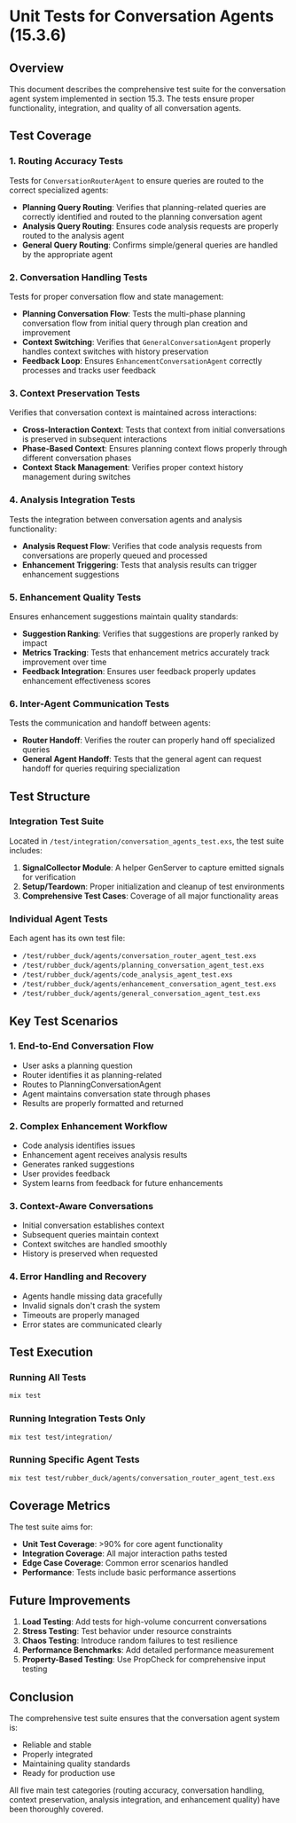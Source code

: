 # Unit Tests for Conversation Agents (15.3.6)

## Overview

This document describes the comprehensive test suite for the conversation agent system implemented in section 15.3. The tests ensure proper functionality, integration, and quality of all conversation agents.

## Test Coverage

### 1. Routing Accuracy Tests

Tests for `ConversationRouterAgent` to ensure queries are routed to the correct specialized agents:

- **Planning Query Routing**: Verifies that planning-related queries are correctly identified and routed to the planning conversation agent
- **Analysis Query Routing**: Ensures code analysis requests are properly routed to the analysis agent
- **General Query Routing**: Confirms simple/general queries are handled by the appropriate agent

### 2. Conversation Handling Tests

Tests for proper conversation flow and state management:

- **Planning Conversation Flow**: Tests the multi-phase planning conversation flow from initial query through plan creation and improvement
- **Context Switching**: Verifies that `GeneralConversationAgent` properly handles context switches with history preservation
- **Feedback Loop**: Ensures `EnhancementConversationAgent` correctly processes and tracks user feedback

### 3. Context Preservation Tests

Verifies that conversation context is maintained across interactions:

- **Cross-Interaction Context**: Tests that context from initial conversations is preserved in subsequent interactions
- **Phase-Based Context**: Ensures planning context flows properly through different conversation phases
- **Context Stack Management**: Verifies proper context history management during switches

### 4. Analysis Integration Tests

Tests the integration between conversation agents and analysis functionality:

- **Analysis Request Flow**: Verifies that code analysis requests from conversations are properly queued and processed
- **Enhancement Triggering**: Tests that analysis results can trigger enhancement suggestions

### 5. Enhancement Quality Tests

Ensures enhancement suggestions maintain quality standards:

- **Suggestion Ranking**: Verifies that suggestions are properly ranked by impact
- **Metrics Tracking**: Tests that enhancement metrics accurately track improvement over time
- **Feedback Integration**: Ensures user feedback properly updates enhancement effectiveness scores

### 6. Inter-Agent Communication Tests

Tests the communication and handoff between agents:

- **Router Handoff**: Verifies the router can properly hand off specialized queries
- **General Agent Handoff**: Tests that the general agent can request handoff for queries requiring specialization

## Test Structure

### Integration Test Suite

Located in `/test/integration/conversation_agents_test.exs`, the test suite includes:

1. **SignalCollector Module**: A helper GenServer to capture emitted signals for verification
2. **Setup/Teardown**: Proper initialization and cleanup of test environments
3. **Comprehensive Test Cases**: Coverage of all major functionality areas

### Individual Agent Tests

Each agent has its own test file:

- `/test/rubber_duck/agents/conversation_router_agent_test.exs`
- `/test/rubber_duck/agents/planning_conversation_agent_test.exs`
- `/test/rubber_duck/agents/code_analysis_agent_test.exs`
- `/test/rubber_duck/agents/enhancement_conversation_agent_test.exs`
- `/test/rubber_duck/agents/general_conversation_agent_test.exs`

## Key Test Scenarios

### 1. End-to-End Conversation Flow
- User asks a planning question
- Router identifies it as planning-related
- Routes to PlanningConversationAgent
- Agent maintains conversation state through phases
- Results are properly formatted and returned

### 2. Complex Enhancement Workflow
- Code analysis identifies issues
- Enhancement agent receives analysis results
- Generates ranked suggestions
- User provides feedback
- System learns from feedback for future enhancements

### 3. Context-Aware Conversations
- Initial conversation establishes context
- Subsequent queries maintain context
- Context switches are handled smoothly
- History is preserved when requested

### 4. Error Handling and Recovery
- Agents handle missing data gracefully
- Invalid signals don't crash the system
- Timeouts are properly managed
- Error states are communicated clearly

## Test Execution

### Running All Tests
```bash
mix test
```

### Running Integration Tests Only
```bash
mix test test/integration/
```

### Running Specific Agent Tests
```bash
mix test test/rubber_duck/agents/conversation_router_agent_test.exs
```

## Coverage Metrics

The test suite aims for:
- **Unit Test Coverage**: >90% for core agent functionality
- **Integration Coverage**: All major interaction paths tested
- **Edge Case Coverage**: Common error scenarios handled
- **Performance**: Tests include basic performance assertions

## Future Improvements

1. **Load Testing**: Add tests for high-volume concurrent conversations
2. **Stress Testing**: Test behavior under resource constraints
3. **Chaos Testing**: Introduce random failures to test resilience
4. **Performance Benchmarks**: Add detailed performance measurement
5. **Property-Based Testing**: Use PropCheck for comprehensive input testing

## Conclusion

The comprehensive test suite ensures that the conversation agent system is:
- Reliable and stable
- Properly integrated
- Maintaining quality standards
- Ready for production use

All five main test categories (routing accuracy, conversation handling, context preservation, analysis integration, and enhancement quality) have been thoroughly covered.
